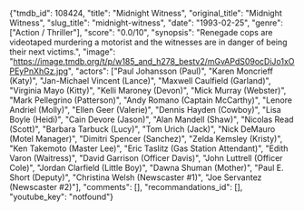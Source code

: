 {"tmdb_id": 108424, "title": "Midnight Witness", "original_title": "Midnight Witness", "slug_title": "midnight-witness", "date": "1993-02-25", "genre": ["Action / Thriller"], "score": "0.0/10", "synopsis": "Renegade cops are videotaped murdering a motorist and the witnesses are in danger of being their next victims.", "image": "https://image.tmdb.org/t/p/w185_and_h278_bestv2/mGvAPdS09ocDiJo1xOPEyPnXhGz.jpg", "actors": ["Paul Johansson (Paul)", "Karen Moncrieff (Katy)", "Jan-Michael Vincent (Lance)", "Maxwell Caulfield (Garland)", "Virginia Mayo (Kitty)", "Kelli Maroney (Devon)", "Mick Murray (Webster)", "Mark Pellegrino (Patterson)", "Andy Romano (Captain McCarthy)", "Lenore Andriel (Molly)", "Ellen Geer (Valerie)", "Dennis Hayden (Cowboy)", "Lisa Boyle (Heidi)", "Cain Devore (Jason)", "Alan Mandell (Shaw)", "Nicolas Read (Scott)", "Barbara Tarbuck (Lucy)", "Tom Urich (Jack)", "Nick DeMauro (Motel Manager)", "Dimitri Spencer (Sanchez)", "Zelda Kemsley (Kristy)", "Ken Takemoto (Master Lee)", "Eric Taslitz (Gas Station Attendant)", "Edith Varon (Waitress)", "David Garrison (Officer Davis)", "John Luttrell (Officer Cole)", "Jordan Clarfield (Little Boy)", "Dawna Shuman (Mother)", "Paul E. Short (Deputy)", "Christina Welsh (Newscaster #1)", "Joe Servantez (Newscaster #2)"], "comments": [], "recommandations_id": [], "youtube_key": "notfound"}